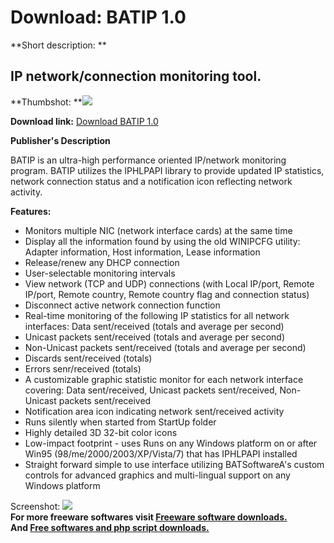 # Download: BATIP 1.0

**Short description: **

## IP network/connection monitoring tool.

  
**Thumbshot: **![](http://www.freewarefiles.com/screenshot/batip1_md.jpg)   
  
**Download link:** [Download BATIP 1.0](http://freesoftwares.boysofts.com/BATIP_program_64900.html)  
  

**Publisher's Description**  
  

BATIP is an ultra-high performance oriented IP/network monitoring program.
BATIP utilizes the IPHLPAPI library to provide updated IP statistics, network
connection status and a notification icon reflecting network activity.

**Features:**

  * Monitors multiple NIC (network interface cards) at the same time 
  * Display all the information found by using the old WINIPCFG utility: Adapter information, Host information, Lease information 
  * Release/renew any DHCP connection 
  * User-selectable monitoring intervals 
  * View network (TCP and UDP) connections (with Local IP/port, Remote IP/port, Remote country, Remote country flag and connection status) 
  * Disconnect active network connection function 
  * Real-time monitoring of the following IP statistics for all network interfaces: Data sent/received (totals and average per second) 
  * Unicast packets sent/received (totals and average per second) 
  * Non-Unicast packets sent/received (totals and average per second) 
  * Discards sent/received (totals) 
  * Errors senr/received (totals) 
  * A customizable graphic statistic monitor for each network interface covering: Data sent/received, Unicast packets sent/received, Non-Unicast packets sent/received 
  * Notification area icon indicating network sent/received activity 
  * Runs silently when started from StartUp folder 
  * Highly detailed 3D 32-bit color icons 
  * Low-impact footprint - uses Runs on any Windows platform on or after Win95 (98/me/2000/2003/XP/Vista/7) that has IPHLPAPI installed 
  * Straight forward simple to use interface utilizing BATSoftwareA's custom controls for advanced graphics and multi-lingual support on any Windows platform 

  
  
Screenshot: ![](http://www.freewarefiles.com/screenshot/batip1.jpg)  
**For more freeware softwares visit [Freeware software downloads.](http://freesoftwares.boysofts.com/)**   
**And [Free softwares and php script downloads.](http://www.boysofts.com/)**

